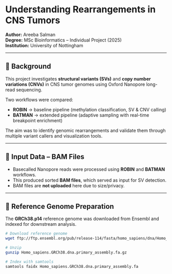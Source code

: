 # Understanding Rearrangements in CNS Tumors  

**Author:** Areeba Salman  
**Degree:** MSc Bioinformatics – Individual Project (2025)  
**Institution:** University of Nottingham  

---

## 📌 Background  

This project investigates **structural variants (SVs)** and **copy number variations (CNVs)** in CNS tumor genomes using Oxford Nanopore long-read sequencing.  

Two workflows were compared:  
- **ROBIN** → baseline pipeline (methylation classification, SV & CNV calling)  
- **BATMAN** → extended pipeline (adaptive sampling with real-time breakpoint enrichment)  

The aim was to identify genomic rearrangements and validate them through multiple variant callers and visualization tools.  

---

## 📂 Input Data – BAM Files  

- Basecalled Nanopore reads were processed using **ROBIN** and **BATMAN** workflows.  
- This produced sorted **BAM files**, which served as input for SV detection.  
- BAM files are **not uploaded** here due to size/privacy.  

---

## 🧬 Reference Genome Preparation  

The **GRCh38.p14** reference genome was downloaded from Ensembl and indexed for downstream analysis.  

```bash
# Download reference genome
wget ftp://ftp.ensembl.org/pub/release-114/fasta/homo_sapiens/dna/Homo_sapiens.GRCh38.dna.primary_assembly.fa.gz

# Unzip
gunzip Homo_sapiens.GRCh38.dna.primary_assembly.fa.gz

# Index with samtools
samtools faidx Homo_sapiens.GRCh38.dna.primary_assembly.fa
